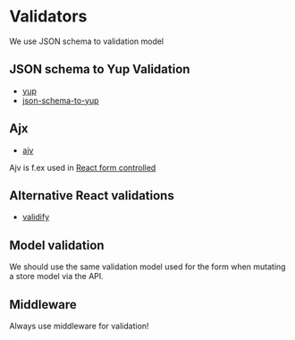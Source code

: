# Validators

We use JSON schema to validation model

## JSON schema to Yup Validation

- [yup](<[Yup](https://github.com/jquense/yup)>)
- [json-schema-to-yup](https://www.npmjs.com/package/json-schema-to-yup)

## Ajx

- [ajv](https://github.com/epoberezkin/ajv#some-packages-using-ajv)

Ajv is f.ex used in [React form controlled](https://github.com/seeden/react-form-controlled)

## Alternative React validations

- [validify](https://github.com/navjobs/validify)

## Model validation

We should use the same validation model used for the form when mutating a store model via the API.

## Middleware

Always use middleware for validation!
